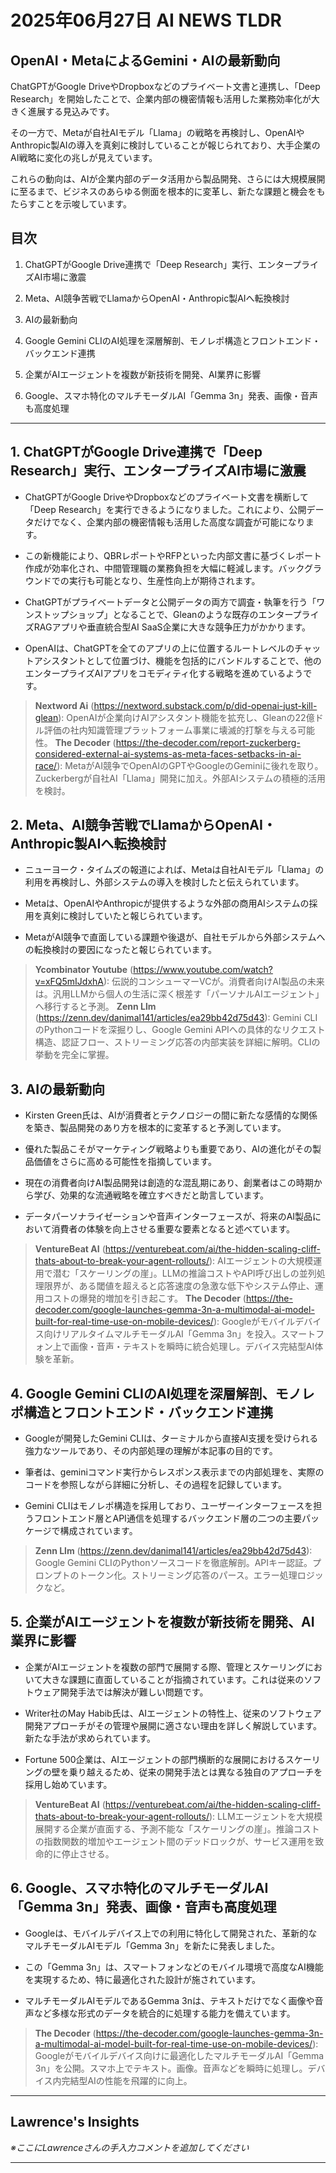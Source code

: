 # 2025年06月27日 AI NEWS TLDR

## OpenAI・MetaによるGemini・AIの最新動向

ChatGPTがGoogle DriveやDropboxなどのプライベート文書と連携し、「Deep Research」を開始したことで、企業内部の機密情報も活用した業務効率化が大きく進展する見込みです。

その一方で、Metaが自社AIモデル「Llama」の戦略を再検討し、OpenAIやAnthropic製AIの導入を真剣に検討していることが報じられており、大手企業のAI戦略に変化の兆しが見えています。

これらの動向は、AIが企業内部のデータ活用から製品開発、さらには大規模展開に至るまで、ビジネスのあらゆる側面を根本的に変革し、新たな課題と機会をもたらすことを示唆しています。

## 目次

1. ChatGPTがGoogle Drive連携で「Deep Research」実行、エンタープライズAI市場に激震

2. Meta、AI競争苦戦でLlamaからOpenAI・Anthropic製AIへ転換検討

3. AIの最新動向

4. Google Gemini CLIのAI処理を深層解剖、モノレポ構造とフロントエンド・バックエンド連携

5. 企業がAIエージェントを複数が新技術を開発、AI業界に影響

6. Google、スマホ特化のマルチモーダルAI「Gemma 3n」発表、画像・音声も高度処理

---

## 1. ChatGPTがGoogle Drive連携で「Deep Research」実行、エンタープライズAI市場に激震

- ChatGPTがGoogle DriveやDropboxなどのプライベート文書を横断して「Deep Research」を実行できるようになりました。これにより、公開データだけでなく、企業内部の機密情報も活用した高度な調査が可能になります。

- この新機能により、QBRレポートやRFPといった内部文書に基づくレポート作成が効率化され、中間管理職の業務負担を大幅に軽減します。バックグラウンドでの実行も可能となり、生産性向上が期待されます。

- ChatGPTがプライベートデータと公開データの両方で調査・執筆を行う「ワンストップショップ」となることで、Gleanのような既存のエンタープライズRAGアプリや垂直統合型AI SaaS企業に大きな競争圧力がかかります。

- OpenAIは、ChatGPTを全てのアプリの上に位置するルートレベルのチャットアシスタントとして位置づけ、機能を包括的にバンドルすることで、他のエンタープライズAIアプリをコモディティ化する戦略を進めているようです。

> **Nextword Ai** (https://nextword.substack.com/p/did-openai-just-kill-glean): OpenAIが企業向けAIアシスタント機能を拡充し、Gleanの22億ドル評価の社内知識管理プラットフォーム事業に壊滅的打撃を与える可能性。
> **The Decoder** (https://the-decoder.com/report-zuckerberg-considered-external-ai-systems-as-meta-faces-setbacks-in-ai-race/): MetaがAI競争でOpenAIのGPTやGoogleのGeminiに後れを取り。Zuckerbergが自社AI「Llama」開発に加え。外部AIシステムの積極的活用を検討。

## 2. Meta、AI競争苦戦でLlamaからOpenAI・Anthropic製AIへ転換検討

- ニューヨーク・タイムズの報道によれば、Metaは自社AIモデル「Llama」の利用を再検討し、外部システムの導入を検討したと伝えられています。

- Metaは、OpenAIやAnthropicが提供するような外部の商用AIシステムの採用を真剣に検討していたと報じられています。

- MetaがAI競争で直面している課題や後退が、自社モデルから外部システムへの転換検討の要因になったと報じられています。

> **Ycombinator Youtube** (https://www.youtube.com/watch?v=xFQ5mIJdxhA): 伝説的コンシューマーVCが。消費者向けAI製品の未来は。汎用LLMから個人の生活に深く根差す「パーソナルAIエージェント」へ移行すると予測。
> **Zenn Llm** (https://zenn.dev/danimal141/articles/ea29bb42d75d43): Gemini CLIのPythonコードを深掘りし、Google Gemini APIへの具体的なリクエスト構造、認証フロー、ストリーミング応答の内部実装を詳細に解明。CLIの挙動を完全に掌握。

## 3. AIの最新動向

- Kirsten Green氏は、AIが消費者とテクノロジーの間に新たな感情的な関係を築き、製品開発のあり方を根本的に変革すると予測しています。

- 優れた製品こそがマーケティング戦略よりも重要であり、AIの進化がその製品価値をさらに高める可能性を指摘しています。

- 現在の消費者向けAI製品開発は創造的な混乱期にあり、創業者はこの時期から学び、効果的な流通戦略を確立すべきだと助言しています。

- データパーソナライゼーションや音声インターフェースが、将来のAI製品において消費者の体験を向上させる重要な要素となると述べています。

> **VentureBeat AI** (https://venturebeat.com/ai/the-hidden-scaling-cliff-thats-about-to-break-your-agent-rollouts/): AIエージェントの大規模運用で潜む「スケーリングの崖」。LLMの推論コストやAPI呼び出しの並列処理限界が、ある閾値を超えると応答速度の急激な低下やシステム停止、運用コストの爆発的増加を引き起こす。
> **The Decoder** (https://the-decoder.com/google-launches-gemma-3n-a-multimodal-ai-model-built-for-real-time-use-on-mobile-devices/): Googleがモバイルデバイス向けリアルタイムマルチモーダルAI「Gemma 3n」を投入。スマートフォン上で画像・音声・テキストを瞬時に統合処理し。デバイス完結型AI体験を革新。

## 4. Google Gemini CLIのAI処理を深層解剖、モノレポ構造とフロントエンド・バックエンド連携

- Googleが開発したGemini CLIは、ターミナルから直接AI支援を受けられる強力なツールであり、その内部処理の理解が本記事の目的です。

- 筆者は、geminiコマンド実行からレスポンス表示までの内部処理を、実際のコードを参照しながら詳細に分析し、その過程を記録しています。

- Gemini CLIはモノレポ構造を採用しており、ユーザーインターフェースを担うフロントエンド層とAPI通信を処理するバックエンド層の二つの主要パッケージで構成されています。

> **Zenn Llm** (https://zenn.dev/danimal141/articles/ea29bb42d75d43): Google Gemini CLIのPythonソースコードを徹底解剖。APIキー認証。プロンプトのトークン化。ストリーミング応答のパース。エラー処理ロジックなど。

## 5. 企業がAIエージェントを複数が新技術を開発、AI業界に影響

- 企業がAIエージェントを複数の部門で展開する際、管理とスケーリングにおいて大きな課題に直面していることが指摘されています。これは従来のソフトウェア開発手法では解決が難しい問題です。

- Writer社のMay Habib氏は、AIエージェントの特性上、従来のソフトウェア開発アプローチがその管理や展開に適さない理由を詳しく解説しています。新たな手法が求められています。

- Fortune 500企業は、AIエージェントの部門横断的な展開におけるスケーリングの壁を乗り越えるため、従来の開発手法とは異なる独自のアプローチを採用し始めています。

> **VentureBeat AI** (https://venturebeat.com/ai/the-hidden-scaling-cliff-thats-about-to-break-your-agent-rollouts/): LLMエージェントを大規模展開する企業が直面する、予測不能な「スケーリングの崖」。推論コストの指数関数的増加やエージェント間のデッドロックが、サービス運用を致命的に停止させる。

## 6. Google、スマホ特化のマルチモーダルAI「Gemma 3n」発表、画像・音声も高度処理

- Googleは、モバイルデバイス上での利用に特化して開発された、革新的なマルチモーダルAIモデル「Gemma 3n」を新たに発表しました。

- この「Gemma 3n」は、スマートフォンなどのモバイル環境で高度なAI機能を実現するため、特に最適化された設計が施されています。

- マルチモーダルAIモデルであるGemma 3nは、テキストだけでなく画像や音声など多様な形式のデータを統合的に処理する能力を備えています。

> **The Decoder** (https://the-decoder.com/google-launches-gemma-3n-a-multimodal-ai-model-built-for-real-time-use-on-mobile-devices/): Googleがモバイルデバイス向けに最適化したマルチモーダルAI「Gemma 3n」を公開。スマホ上でテキスト。画像。音声などを瞬時に処理し。デバイス内完結型AIの性能を飛躍的に向上。

---

## Lawrence's Insights

*※ここにLawrenceさんの手入力コメントを追加してください*

---
